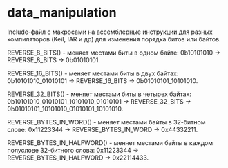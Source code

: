 # data_manipulation
Include-файл с макросами на ассемблерные инструкции для разных компиляторов (Keil, IAR и др) для изменения порядка битов или байтов.


REVERSE_8_BITS() - меняет местами биты в одном байте: 0b10101010 -> REVERSE_8_BITS -> 0b01010101.


REVERSE_16_BITS() - меняет местами биты в двух байтах: 0b10101010_01010101 -> REVERSE_16_BITS -> 0b01010101_10101010.


REVERSE_32_BITS() - меняет местами биты в четырех байтах: 0b10101010_01010101_10101010_01010101 -> REVERSE_32_BITS -> 0b01010101_10101010_01010101_10101010.


REVERSE_BYTES_IN_WORD() - меняет местами байты в 32-битном слове: 0x11223344 -> REVERSE_BYTES_IN_WORD -> 0x44332211.


REVERSE_BYTES_IN_HALFWORD() - меняет местами байты в каждом полуслове 32-битного слова: 0x11223344 -> REVERSE_BYTES_IN_HALFWORD -> 0x22114433.

